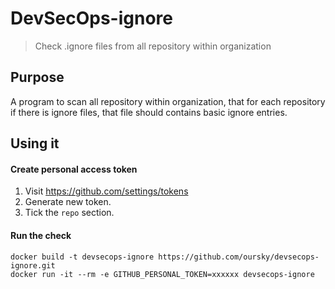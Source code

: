 # DevSecOps-ignore
> Check .ignore files from all repository within organization

## Purpose
A program to scan all repository within organization, that for each repository
if there is ignore files, that file should contains basic ignore entries.

## Using it

#### Create personal access token
1. Visit https://github.com/settings/tokens
2. Generate new token.
3. Tick the `repo` section.

#### Run the check
```
docker build -t devsecops-ignore https://github.com/oursky/devsecops-ignore.git
docker run -it --rm -e GITHUB_PERSONAL_TOKEN=xxxxxx devsecops-ignore
```
